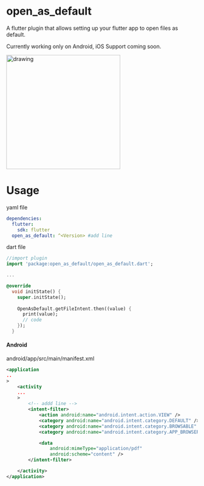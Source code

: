 # open_as_default

A flutter plugin that allows setting up your flutter app to open files as default.

Currently working only on Android, iOS Support coming soon.

<img src="https://github.com/LuisDeLaValie/open_as_default/raw/master/demo_android.gif" alt="drawing" width="300"/>


# Usage

yaml file
```yaml
dependencies:
  flutter:
    sdk: flutter
  open_as_default: ^<Version> #add line
```
dart file
```dart
//import plugin
import 'package:open_as_default/open_as_default.dart';  

...

@override
  void initState() {
    super.initState();
    
    OpenAsDefault.getFileIntent.then((value) {
      print(value);
      // code 
    });
  }
```

#### Android

android/app/src/main/manifest.xml
```xml
<application
..
>
    <activity
    ...
    >           
        <!-- addd line -->
        <intent-filter>
            <action android:name="android.intent.action.VIEW" />
            <category android:name="android.intent.category.DEFAULT" />
            <category android:name="android.intent.category.BROWSABLE" />
            <category android:name="android.intent.category.APP_BROWSER" />

            <data
                android:mimeType="application/pdf" 
                android:scheme="content" />
        </intent-filter>

    </activity> 
</application>
```


